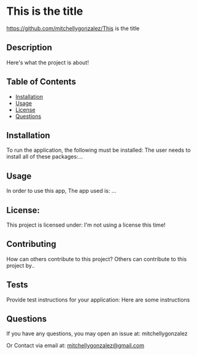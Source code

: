 
  # This is the title
  https://github.com/mitchellygonzalez/This is the title
  ## Description
  Here's what the project is about!

  ## Table of Contents
  * [Installation](#installation)
  * [Usage](#usage)
  * [License](#license)
  * [Questions](#questions)

  ## Installation
  To run the application, the following must be installed:
  The user needs to install all of these packages:...

  ## Usage
  In order to use this app,
  The app used is: ...

  ## License:
  This project is licensed under:
  I'm not using a license this time!

  ## Contributing
  How can others contribute to this project?
  Others can contribute to this project by..


  ## Tests
  Provide test instructions for your application:
  Here are some instructions

  ## Questions
  If you have any questions, you may open an issue at:
  mitchellygonzalez
  
  Or Contact via email at:
  mitchellygonzalez@gmail.com
